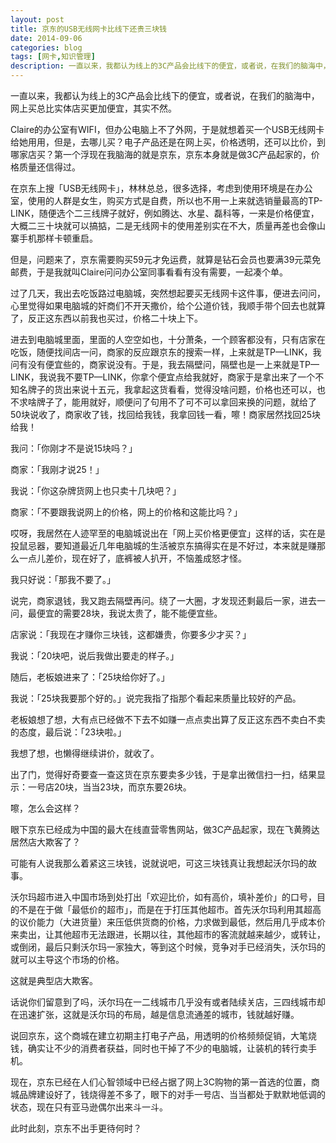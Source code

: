 ```yaml
---
layout: post
title: 京东的USB无线网卡比线下还贵三块钱
date: 2014-09-06
categories: blog
tags: [网卡,知识管理]
description: 一直以来，我都认为线上的3C产品会比线下的便宜，或者说，在我们的脑海中，网上买总比实体店买更加便宜，其实不然。
---
```


一直以来，我都认为线上的3C产品会比线下的便宜，或者说，在我们的脑海中，网上买总比实体店买更加便宜，其实不然。

Claire的办公室有WIFI，但办公电脑上不了外网，于是就想着买一个USB无线网卡给她用用，但是，去哪儿买？电子产品还是在网上买，价格透明，还可以比价，到哪家店买？第一个浮现在我脑海的就是京东，京东本身就是做3C产品起家的，价格质量还信得过。

在京东上搜「USB无线网卡」，林林总总，很多选择，考虑到使用环境是在办公室，使用的人群是女生，购买方式是自费，所以也不用一上来就选销量最高的TP-LINK，随便选个二三线牌子就好，例如腾达、水星、磊科等，一来是价格便宜，大概二三十块就可以搞掂，二是无线网卡的使用差别实在不大，质量再差也会像山寨手机那样卡顿重启。

但是，问题来了，京东需要购买59元才免运费，就算是钻石会员也要满39元菜免邮费，于是我就叫Claire问问办公室同事看看有没有需要，一起凑个单。

过了几天，我出去吃饭路过电脑城，突然想起要买无线网卡这件事，便进去问问，心里觉得如果电脑城的奸商们不开天撒价，给个公道价钱，我顺手带个回去也就算了，反正这东西以前我也买过，价格二十块上下。

进去到电脑城里面，里面的人空空如也，十分萧条，一个顾客都没有，只有店家在吃饭，随便找间店一问，商家的反应跟京东的搜索一样，上来就是TP—LINK，我问有没有便宜些的，商家说没有。于是，我去隔壁问，隔壁也是一上来就是TP—LINK，我说我不要TP—LINK，你拿个便宜点给我就好，商家于是拿出来了一个不知名牌子的货出来说十五元，我拿起这货看看，觉得没啥问题，价格也还可以，也不求啥牌子了，能用就好，顺便问了句用不了可不可以拿回来换的问题，就给了50块说收了，商家收了钱，找回给我钱，我拿回钱一看，嚓！商家居然找回25块给我！

我问：「你刚才不是说15块吗？」

商家：「我刚才说25！」

我说：「你这杂牌货网上也只卖十几块吧？」

商家：「不要跟我说网上的价格，网上的价格和这能比吗？」

哎呀，我居然在人迹罕至的电脑城说出在「网上买价格更便宜」这样的话，实在是投鼠忌器，要知道最近几年电脑城的生活被京东搞得实在是不好过，本来就是赚那么一点儿差价，现在好了，底裤被人扒开，不恼羞成怒才怪。

我只好说：「那我不要了。」

说完，商家退钱，我又跑去隔壁再问。绕了一大圈，才发现还剩最后一家，进去一问，最便宜的需要28块，我说太贵了，能不能便宜些。

店家说：「我现在才赚你三块钱，这都嫌贵，你要多少才买？」

我说：「20块吧，说后我做出要走的样子。」

随后，老板娘进来了：「25块给你好了。」

我说：「25块我要那个好的。」说完我指了指那个看起来质量比较好的产品。

老板娘想了想，大有点已经做不下去不如赚一点点卖出算了反正这东西不卖白不卖的态度，最后说：「23块啦。」

我想了想，也懒得继续讲价，就收了。

出了门，觉得好奇要查一查这货在京东要卖多少钱，于是拿出微信扫一扫，结果显示：一号店20块，当当23块，而京东要26块。

嚓，怎么会这样？

眼下京东已经成为中国的最大在线直营零售网站，做3C产品起家，现在飞黄腾达居然店大欺客了？

可能有人说我那么着紧这三块钱，说就说吧，可这三块钱真让我想起沃尔玛的故事。

沃尔玛超市进入中国市场到处打出「欢迎比价，如有高价，填补差价」的口号，目的不是在于做「最低价的超市」，而是在于打压其他超市。首先沃尔玛利用其超高的议价能力（大进货量）来压低供货商的价格，力求做到最低，然后用几乎成本价来卖出，让其他超市无法跟进，长期以往，其他超市的客流就越来越少，或转让，或倒闭，最后只剩沃尔玛一家独大，等到这个时候，竞争对手已经消失，沃尔玛的就可以主导这个市场的价格。

这就是典型店大欺客。

话说你们留意到了吗，沃尔玛在一二线城市几乎没有或者陆续关店，三四线城市却在迅速扩张，这就是沃尔玛的布局，越是信息流通差的城市，钱就越好赚。

说回京东，这个商城在建立初期主打电子产品，用透明的价格频频促销，大笔烧钱，确实让不少的消费者获益，同时也干掉了不少的电脑城，让装机的转行卖手机。

现在，京东已经在人们心智领域中已经占据了网上3C购物的第一首选的位置，商城品牌建设好了，钱烧得差不多了，眼下的对手一号店、当当都处于默默地低调的状态，现在只有亚马逊偶尔出来斗一斗。

此时此刻，京东不出手更待何时？
















